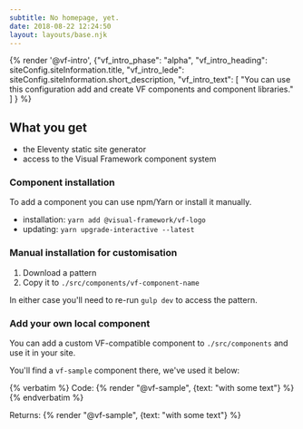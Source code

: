 ```yaml
---
subtitle: No homepage, yet.
date: 2018-08-22 12:24:50
layout: layouts/base.njk
---
```


{% render '@vf-intro', {"vf_intro_phase": "alpha", "vf_intro_heading": siteConfig.siteInformation.title,
  "vf_intro_lede": siteConfig.siteInformation.short_description,
  "vf_intro_text": [
    "You can use this configuration add and create VF components and component libraries."
  ]
} %}

<section class="vf-intro | embl-grid embl-grid--has-centered-content">

<div>
  <!-- empty -->
</div>
<div class="vf-content">

## What you get

- the Eleventy static site generator
- access to the Visual Framework component system

### Component installation

To add a component you can use npm/Yarn or install it manually.

- installation: `yarn add @visual-framework/vf-logo`
- updating: `yarn upgrade-interactive --latest`

### Manual installation for customisation

1. Download a pattern
2. Copy it to `./src/components/vf-component-name`

In either case you'll need to re-run `gulp dev` to access the pattern.

### Add your own local component

You can add a custom VF-compatible component to `./src/components` and use it in
your site.

You'll find a `vf-sample` component there, we've used it below:

<div class="vf-box">
{% verbatim %}
Code: {% render "@vf-sample", {text: "with some text"} %}
{% endverbatim %}

Returns: {% render "@vf-sample", {text: "with some text"} %}
</div>

</div>
</section>
